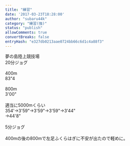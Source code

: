 ```yaml
---
title: "練習"
date: '2017-03-23T18:28:00'
author: "subaru44k"
category: "練習(強)"
status: "publish"
allowComments: true
convertBreaks: false
entryHash: "e327db0213aae0724bb66c6d1c4a88f3"
---
```

夢の島陸上競技場<br>
20分ジョグ<br>
<br>
400m<br>
83"4<br>
<br>
800m<br>
3'00"<br>
<br>
適当に5000mくらい<br>
354'→3'59"→3'59"→3'59"→3'44"<br>
→44'8"<br>
<br>
5分ジョグ<br>
<br>
400mの後の800mで左足ふくらはぎに不安が出たので軽めに。
